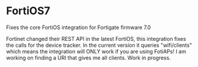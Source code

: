 # FortiOS7
Fixes the core FortiOS integration for Fortigate firmware 7.0

Fortinet changed their REST API in the latest FortiOS, this integration fixes the calls for the device tracker.
In the current version it queries "wifi/clients" which means the integration will ONLY work if you are using FotiAPs! I am working on finding a URI that gives me all clients. Work in progress.
